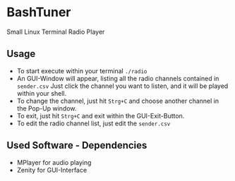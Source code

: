 # BashTuner
Small Linux Terminal Radio Player

## Usage
- To start execute within your terminal `./radio`
- An GUI-Window will appear, listing all the radio channels contained in `sender.csv`
Just click the channel you want to listen, and it will be played within your shell.
- To change the channel, just hit `Strg+C` and choose another channel in the Pop-Up window.
- To exit, just hit `Strg+C` and exit within the GUI-Exit-Button.
- To edit the radio channel list, just edit the `sender.csv`

## Used Software - Dependencies
- MPlayer for audio playing
- Zenity for GUI-Interface
